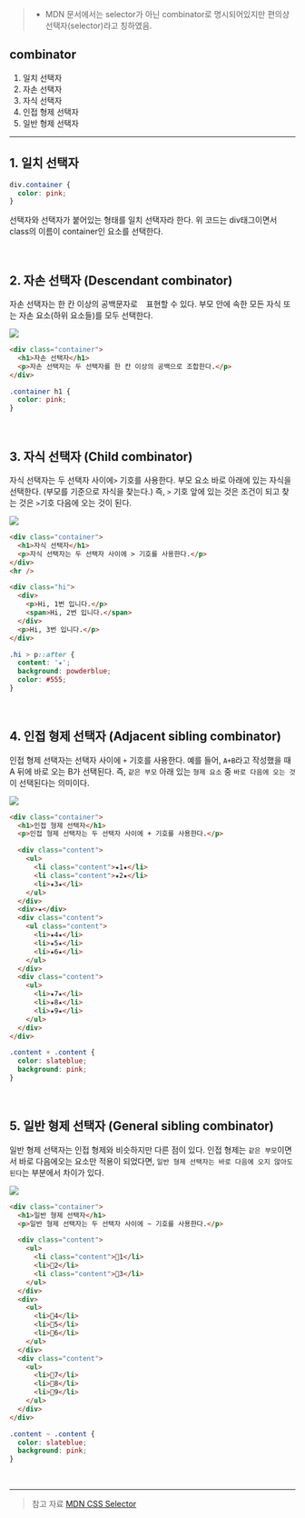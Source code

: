 > - MDN 문서에서는 selector가 아닌 combinator로 명시되어있지만
>   편의상 선택자(selector)라고 칭하였음.

## combinator

1. 일치 선택자
2. 자손 선택자
3. 자식 선택자
4. 인접 형제 선택자
5. 일반 형제 선택자

---

## 1. 일치 선택자

```css
div.container {
  color: pink;
}
```

선택자와 선택자가 붙어있는 형태를 일치 선택자라 한다.
위 코드는 div태그이면서 class의 이름이 container인 요소를 선택한다.

<br>

## 2. 자손 선택자 (Descendant combinator)

자손 선택자는 한 칸 이상의 공백문자로 ` ` 표현할 수 있다.
부모 안에 속한 모든 자식 또는 자손 요소(하위 요소들)를 모두 선택한다.

![](https://velog.velcdn.com/images/reasonz/post/d816c734-9d74-4852-9861-4131057469a8/image.png)

```html
<div class="container">
  <h1>자손 선택자</h1>
  <p>자손 선택자는 두 선택자를 한 칸 이상의 공백으로 조합한다.</p>
</div>
```

```css
.container h1 {
  color: pink;
}
```

<br>

## 3. 자식 선택자 (Child combinator)

자식 선택자는 두 선택자 사이에`>` 기호를 사용한다.
부모 요소 바로 아래에 있는 자식을 선택한다. (부모를 기준으로 자식을 찾는다.)
즉, `>` 기호 앞에 있는 것은 조건이 되고 찾는 것은 `>`기호 다음에 오는 것이 된다.

![](https://velog.velcdn.com/images/reasonz/post/aea31c27-899f-4d6b-83c9-94312ee4e2fa/image.png)

```html
<div class="container">
  <h1>자식 선택자</h1>
  <p>자식 선택자는 두 선택자 사이에 > 기호를 사용한다.</p>
</div>
<hr />

<div class="hi">
  <div>
    <p>Hi, 1번 입니다.</p>
    <span>Hi, 2번 입니다.</span>
  </div>
  <p>Hi, 3번 입니다.</p>
</div>
```

```css
.hi > p::after {
  content: '★';
  background: powderblue;
  color: #555;
}
```

<br>

## 4. 인접 형제 선택자 (Adjacent sibling combinator)

인접 형제 선택자는 선택자 사이에 `+` 기호를 사용한다.
예를 들어, `A+B`라고 작성했을 때 A 뒤에 바로 오는 B가 선택된다.
즉, `같은 부모` 아래 있는 `형제 요소` 중 `바로 다음에 오는 것`이 선택된다는 의미이다.

![](https://velog.velcdn.com/images/reasonz/post/9a0dbe7f-aed7-4cfb-9759-c964e9abe6f3/image.png)

```html
<div class="container">
  <h1>인접 형제 선택자</h1>
  <p>인접 형제 선택자는 두 선택자 사이에 + 기호를 사용한다.</p>

  <div class="content">
    <ul>
      <li class="content">★1★</li>
      <li class="content">★2★</li>
      <li>★3★</li>
    </ul>
  </div>
  <div>★</div>
  <div class="content">
    <ul class="content">
      <li>★4★</li>
      <li>★5★</li>
      <li>★6★</li>
    </ul>
  </div>
  <div class="content">
    <ul>
      <li>★7★</li>
      <li>★8★</li>
      <li>★9★</li>
    </ul>
  </div>
</div>
```

```css
.content + .content {
  color: slateblue;
  background: pink;
}
```

<br>

## 5. 일반 형제 선택자 (General sibling combinator)

일반 형제 선택자는 인접 형제와 비슷하지만 다른 점이 있다.
인접 형제는 `같은 부모`이면서 바로 다음에오는 요소만 적용이 되었다면, `일반 형제 선택자는 바로 다음에 오지 않아도 된다`는 부분에서 차이가 있다.

![](https://velog.velcdn.com/images/reasonz/post/9177b949-5646-4582-a538-0202016a5f63/image.png)

```html
<div class="container">
  <h1>일반 형제 선택자</h1>
  <p>일반 형제 선택자는 두 선택자 사이에 ~ 기호를 사용한다.</p>

  <div class="content">
    <ul>
      <li class="content">💜1</li>
      <li>💜2</li>
      <li class="content">💜3</li>
    </ul>
  </div>
  <div>
    <ul>
      <li>💛4</li>
      <li>💛5</li>
      <li>💛6</li>
    </ul>
  </div>
  <div class="content">
    <ul>
      <li>💜7</li>
      <li>💜8</li>
      <li>💜9</li>
    </ul>
  </div>
</div>
```

```css
.content ~ .content {
  color: slateblue;
  background: pink;
}
```

<br>

---

> 참고 자료
> [MDN CSS Selector](https://developer.mozilla.org/ko/docs/Web/CSS/CSS_Selectors)
